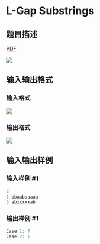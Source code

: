 # L-Gap Substrings

## 题目描述

[problemUrl]: https://uva.onlinejudge.org/index.php?option=com_onlinejudge&Itemid=8&category=20&page=show_problem&problem=1770

[PDF](https://uva.onlinejudge.org/external/108/p10829.pdf)

![](https://cdn.luogu.com.cn/upload/vjudge_pic/UVA10829/cad46771c0942e7900d961ebb41ee43a840f5e86.png)

## 输入输出格式

### 输入格式

![](https://cdn.luogu.com.cn/upload/vjudge_pic/UVA10829/3c39fec5be87156ff27dc444f02ed514c67b6b29.png)

### 输出格式

![](https://cdn.luogu.com.cn/upload/vjudge_pic/UVA10829/4557c6daef6ea3a7b1ec1269dfe45a0d144b951b.png)

## 输入输出样例

### 输入样例 #1

```cpp
2
1 bbaabaaaaa
5 abxxxxxab
```


### 输出样例 #1

```cpp
Case 1: 7
Case 2: 1
```


